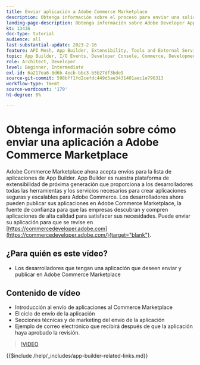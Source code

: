 ```yaml
---
title: Enviar aplicación a Adobe Commerce Marketplace
description: Obtenga información sobre el proceso para enviar una solicitud al Commerce Marketplace.
landing-page-description: Obtenga información sobre Adobe Developer App Builder y cómo enviar una aplicación al Commerce Marketplace.
kt: 13436
doc-type: tutorial
audience: all
last-substantial-update: 2023-2-16
feature: API Mesh, App Builder, Extensibility, Tools and External Services
topic: App Builder, I/O Events, Developer Console, Commerce, Development, Integrations
role: Architect, Developer
level: Beginner, Intermediate
exl-id: 6a217ea6-8d6b-4ecb-bbc3-b5b27df3bde9
source-git-commit: 598bff1fd2cefdc449d5ae3431401aec1e796313
workflow-type: tm+mt
source-wordcount: '179'
ht-degree: 0%

---
```


# Obtenga información sobre cómo enviar una aplicación a Adobe Commerce Marketplace

Adobe Commerce Marketplace ahora acepta envíos para la lista de aplicaciones de App Builder. App Builder es nuestra plataforma de extensibilidad de próxima generación que proporciona a los desarrolladores todas las herramientas y los servicios necesarios para crear aplicaciones seguras y escalables para Adobe Commerce. Los desarrolladores ahora pueden publicar sus aplicaciones en Adobe Commerce Marketplace, la fuente de confianza para que las empresas descubran y compren aplicaciones de alta calidad para satisfacer sus necesidades. Puede enviar su aplicación para que se revise en [https://commercedeveloper.adobe.com](https://commercedeveloper.adobe.com/){target="blank"}.

## ¿Para quién es este vídeo?

* Los desarrolladores que tengan una aplicación que deseen enviar y publicar en Adobe Commerce Marketplace

## Contenido de vídeo

* Introducción al envío de aplicaciones al Commerce Marketplace
* El ciclo de envío de la aplicación
* Secciones técnicas y de marketing del envío de la aplicación
* Ejemplo de correo electrónico que recibirá después de que la aplicación haya aprobado la revisión.

>[!VIDEO](https://video.tv.adobe.com/v/3447347?captions=spa)

{{$include /help/_includes/app-builder-related-links.md}}
